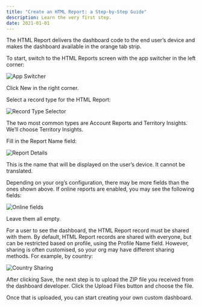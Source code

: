 ```yaml
---
title: "Create an HTML Report: a Step-by-Step Guide"
description: Learn the very first step.
date: 2021-01-01
---
```

The HTML Report delivers the dashboard code to the end user’s device and makes the dashboard available in the orange tab strip.

To start, switch to the HTML Reports screen with the app switcher in the left corner:

![App Switcher](https://ccp-myi.netlify.app/04-admin/01-guides/dashboard-html-report-01.png "App Switcher")

Click New in the right corner.

Select a record type for the HTML Report:

![Record Type Selector](https://ccp-myi.netlify.app/04-admin/01-guides/dashboard-html-report-02.png "Record Type Selector")

The two most common types are Account Reports and Territory Insights. We’ll choose Territory Insights.

Fill in the Report Name field:

![Report Details](https://ccp-myi.netlify.app/04-admin/01-guides/dashboard-html-report-03.png "Report Details")

This is the name that will be displayed on the user’s device. It cannot be translated.

Depending on your org’s configuration, there may be more fields than the ones shown above. If online reports are enabled, you may see the following fields:

![Online fields](https://ccp-myi.netlify.app/04-admin/01-guides/dashboard-html-report-04.png "Online fields")

Leave them all empty.

For a user to see the dashboard, the HTML Report record must be shared with them. By default, HTML Report records are shared with everyone, but can be restricted based on profile, using the Profile Name field. However, sharing is often customised, so your org may have different sharing methods. For example, by country:

![Country Sharing](https://ccp-myi.netlify.app/04-admin/01-guides/dashboard-html-report-05.png "Country Sharing")

After clicking Save, the next step is to upload the ZIP file you received from the dashboard developer. Click the Upload Files button and choose the file.

Once that is uploaded, you can start creating your own custom dashboard.
